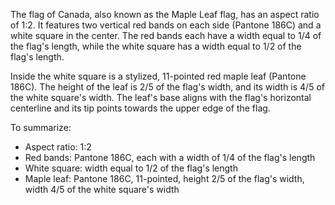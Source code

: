 The flag of Canada, also known as the Maple Leaf flag, has an aspect ratio of 1:2. It features two vertical red bands on each side (Pantone 186C) and a white square in the center. The red bands each have a width equal to 1/4 of the flag's length, while the white square has a width equal to 1/2 of the flag's length.

Inside the white square is a stylized, 11-pointed red maple leaf (Pantone 186C). The height of the leaf is 2/5 of the flag's width, and its width is 4/5 of the white square's width. The leaf's base aligns with the flag's horizontal centerline and its tip points towards the upper edge of the flag.

To summarize:
- Aspect ratio: 1:2
- Red bands: Pantone 186C, each with a width of 1/4 of the flag's length
- White square: width equal to 1/2 of the flag's length
- Maple leaf: Pantone 186C, 11-pointed, height 2/5 of the flag's width, width 4/5 of the white square's width